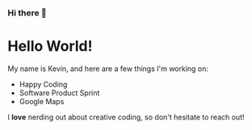 ### Hi there 👋

# Hello World!

My name is Kevin, and here are a few things I'm working on:

- Happy Coding
- Software Product Sprint
- Google Maps

I **love** nerding out about creative coding, so don't hesitate to reach out!
